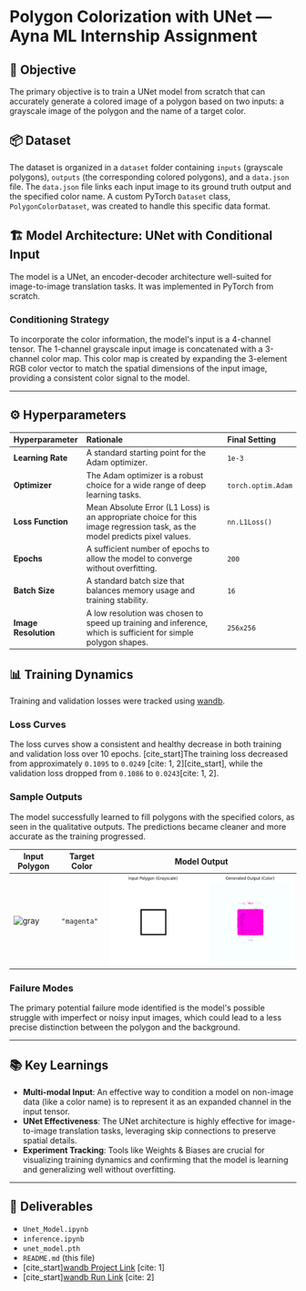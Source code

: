 # Polygon Colorization with UNet — Ayna ML Internship Assignment

## 🧠 Objective

The primary objective is to train a UNet model from scratch that can accurately generate a colored image of a polygon based on two inputs: a grayscale image of the polygon and the name of a target color.

## 📦 Dataset

The dataset is organized in a `dataset` folder containing `inputs` (grayscale polygons), `outputs` (the corresponding colored polygons), and a `data.json` file. The `data.json` file links each input image to its ground truth output and the specified color name. A custom PyTorch `Dataset` class, `PolygonColorDataset`, was created to handle this specific data format.

## 🏗️ Model Architecture: UNet with Conditional Input

The model is a UNet, an encoder-decoder architecture well-suited for image-to-image translation tasks. It was implemented in PyTorch from scratch.

### Conditioning Strategy
To incorporate the color information, the model's input is a 4-channel tensor. The 1-channel grayscale input image is concatenated with a 3-channel color map. This color map is created by expanding the 3-element RGB color vector to match the spatial dimensions of the input image, providing a consistent color signal to the model.

---

## ⚙️ Hyperparameters

| Hyperparameter | Rationale | Final Setting |
| :--- | :--- | :--- |
| **Learning Rate** | A standard starting point for the Adam optimizer. | `1e-3` |
| **Optimizer** | The Adam optimizer is a robust choice for a wide range of deep learning tasks. | `torch.optim.Adam` |
| **Loss Function** | Mean Absolute Error (L1 Loss) is an appropriate choice for this image regression task, as the model predicts pixel values. | `nn.L1Loss()` |
| **Epochs** | A sufficient number of epochs to allow the model to converge without overfitting. | `200` |
| **Batch Size** | A standard batch size that balances memory usage and training stability. | `16` |
| **Image Resolution** | A low resolution was chosen to speed up training and inference, which is sufficient for simple polygon shapes. | `256x256` |

## 📊 Training Dynamics

Training and validation losses were tracked using [wandb](https://www.wandb.ai).

### Loss Curves
The loss curves show a consistent and healthy decrease in both training and validation loss over 10 epochs. [cite_start]The training loss decreased from approximately `0.1095` to `0.0249` [cite: 1, 2][cite_start], while the validation loss dropped from `0.1086` to `0.0243`[cite: 1, 2].

### Sample Outputs
The model successfully learned to fill polygons with the specified colors, as seen in the qualitative outputs. The predictions became cleaner and more accurate as the training progressed.

| Input Polygon | Target Color | Model Output |
|---------------|--------------|--------------|
| ![gray](triangle.png) | `"magenta"` | ![output](output.png) |

### Failure Modes
The primary potential failure mode identified is the model's possible struggle with imperfect or noisy input images, which could lead to a less precise distinction between the polygon and the background.

---

## 📚 Key Learnings

* **Multi-modal Input**: An effective way to condition a model on non-image data (like a color name) is to represent it as an expanded channel in the input tensor.
* **UNet Effectiveness**: The UNet architecture is highly effective for image-to-image translation tasks, leveraging skip connections to preserve spatial details.
* **Experiment Tracking**: Tools like Weights & Biases are crucial for visualizing training dynamics and confirming that the model is learning and generalizing well without overfitting.

---

## 🚀 Deliverables

* `Unet_Model.ipynb`
* `inference.ipynb`
* `unet_model.pth`
* `README.md` (this file)
* [cite_start][wandb Project Link](https://wandb.ai/sebin2308-mbccet/ayna-polygon-coloring) [cite: 1]
* [cite_start][wandb Run Link](https://wandb.ai/sebin2308-mbccet/ayna-polygon-coloring/runs/lszf1isu) [cite: 2]
